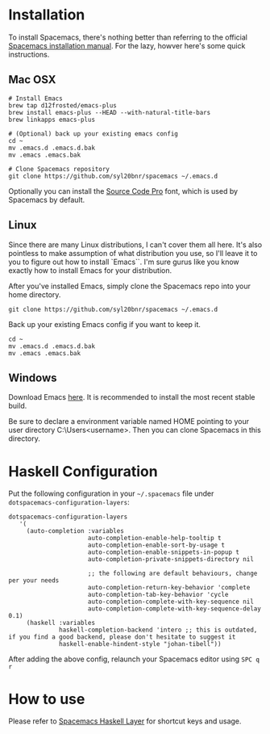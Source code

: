 # Installation 
To install Spacemacs, there's nothing better than referring to the official [Spacemacs installation manual](https://github.com/syl20bnr/spacemacs#install).
For the lazy, howver here's some quick instructions.
## Mac OSX
```shell
# Install Emacs
brew tap d12frosted/emacs-plus
brew install emacs-plus --HEAD --with-natural-title-bars
brew linkapps emacs-plus

# (Optional) back up your existing emacs config
cd ~
mv .emacs.d .emacs.d.bak
mv .emacs .emacs.bak

# Clone Spacemacs repository
git clone https://github.com/syl20bnr/spacemacs ~/.emacs.d
```

Optionally you can install the [Source Code Pro](https://github.com/adobe-fonts/source-code-pro) font, which is used by Spacemacs by default.

## Linux
Since there are many Linux distributions, I can't cover them all here. It's also pointless to make assumption of what distribution you use, so I'll leave it to you to figure out how to install `Emacs``. I'm sure gurus like you know exactly how to install Emacs for your distribution. 

After you've installed Emacs, simply clone the Spacemacs repo into your home directory.
```shell
git clone https://github.com/syl20bnr/spacemacs ~/.emacs.d
```

Back up your existing Emacs config if you want to keep it.
```shell
cd ~
mv .emacs.d .emacs.d.bak
mv .emacs .emacs.bak
```

## Windows
Download Emacs [here](http://emacsbinw64.sourceforge.net/). It is recommended to install the most recent stable build.

Be sure to declare a environment variable named HOME pointing to your user directory C:\Users\<username>. Then you can clone Spacemacs in this directory.


# Haskell Configuration
Put the following configuration in your `~/.spacemacs` file under `dotspacemacs-configuration-layers`:
```emacs
dotspacemacs-configuration-layers
   '(
     (auto-completion :variables
                      auto-completion-enable-help-tooltip t
                      auto-completion-enable-sort-by-usage t
                      auto-completion-enable-snippets-in-popup t
                      auto-completion-private-snippets-directory nil
                      
                      ;; the following are default behaviours, change per your needs
                      auto-completion-return-key-behavior 'complete
                      auto-completion-tab-key-behavior 'cycle
                      auto-completion-complete-with-key-sequence nil
                      auto-completion-complete-with-key-sequence-delay 0.1)
     (haskell :variables
              haskell-completion-backend 'intero ;; this is outdated, if you find a good backend, please don't hesitate to suggest it
              haskell-enable-hindent-style "johan-tibell"))
```
After adding the above config, relaunch your Spacemacs editor using `SPC q r`

# How to use

Please refer to [Spacemacs Haskell Layer](https://github.com/syl20bnr/spacemacs/tree/master/layers/%2Blang/haskell#refactor) for shortcut keys and usage.
